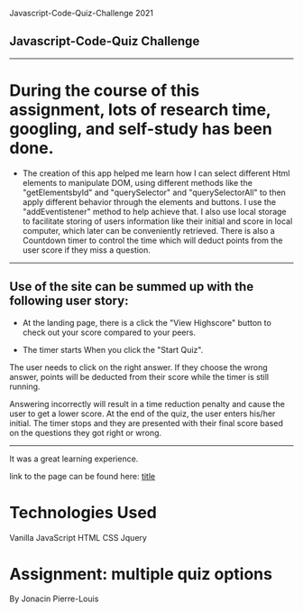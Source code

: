 Javascript-Code-Quiz-Challenge 2021

## Javascript-Code-Quiz Challenge
---
# During the course of this assignment, lots of research time, googling, and self-study has been done.

* The creation of this app helped me learn how I can select different Html elements to manipulate DOM, using different methods like the "getElementsbyId" and "querySelector" and "querySelectorAll" to then apply different behavior through the elements and buttons. I use the "addEventistener"  method to help achieve that. I also use local storage to facilitate storing of users information like their initial and score in local computer, which later can be conveniently retrieved. There is also a Countdown timer to control the time which will deduct points from the user score if they miss a question.
---

## Use of the site can be summed up with the following user story:


* At the landing page, there is a click the "View Highscore" button to check out your score compared to your peers.

* The timer starts When you click the "Start Quiz". 

The user needs to click on the right answer. If they choose the wrong answer, points will be deducted from their score while the timer is still running.

 Answering incorrectly will result in a time reduction penalty and  cause the user to get a lower score. At the end of the quiz,  the user enters his/her initial. The timer stops and they are presented with their final score based on the questions they got right or wrong.

---
 It was a great learning experience.

link to the page can be found here: 
[title](https://cloozo.github.io/quiz-challenge-javascript-page/)

# Technologies Used

Vanilla JavaScript
HTML
CSS
Jquery



# Assignment: multiple quiz options

By Jonacin Pierre-Louis
